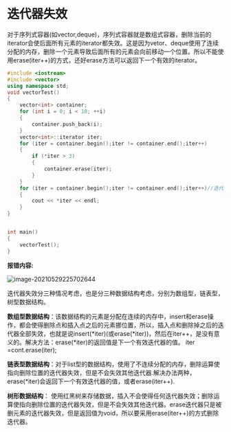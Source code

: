 # 迭代器失效

对于序列式容器(如vector,deque)，序列式容器就是数组式容器，删除当前的iterator会使后面所有元素的iterator都失效。这是因为vetor、deque使用了连续分配的内存，删除一个元素导致后面所有的元素会向前移动一个位置。所以不能使用erase(iter++)的方式，还好erase方法可以返回下一个有效的iterator。

```cpp
#include <iostream>
#include <vector>
using namespace std;
void vectorTest()
{
	vector<int> container;
	for (int i = 0; i < 10; ++i)
	{
		container.push_back(i);
	}
	vector<int>::iterator iter;
	for (iter = container.begin();iter != container.end();iter++)
	{
		if (*iter > 3)
		{
			container.erase(iter);
		}
	}
	for (iter = container.begin();iter != container.end();iter++)//迭代器失效
	{
		cout << *iter << endl;
	}
}


int main()
{
	vectorTest();
}
```

**报错内容:**

![image-20210529225702644](https://lzx-figure-bed.obs.dualstack.cn-north-4.myhuaweicloud.com/Figurebed/image-20210529225702644.png)

迭代器失效分三种情况考虑，也是分三种数据结构考虑，分别为数组型，链表型，树型数据结构。

**数组型数据结构**：该数据结构的元素是分配在连续的内存中，insert和erase操作，都会使得删除点和插入点之后的元素挪位置，所以，插入点和删除掉之后的迭代器全部失效，也就是说insert(*iter)(或erase(*iter))，然后在iter++，是没有意义的。解决方法：erase(*iter)的返回值是下一个有效迭代器的值。 iter =cont.erase(iter);

**链表型数据结构**：对于list型的数据结构，使用了不连续分配的内存，删除运算使指向删除位置的迭代器失效，但是不会失效其他迭代器.解决办法两种，erase(*iter)会返回下一个有效迭代器的值，或者erase(iter++).

**树形数据结构**： 使用红黑树来存储数据，插入不会使得任何迭代器失效；删除运算使指向删除位置的迭代器失效，但是不会失效其他迭代器。erase迭代器只是被删元素的迭代器失效，但是返回值为void，所以要采用erase(iter++)的方式删除迭代器。